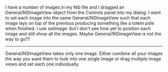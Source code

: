 I have a number of images in my Nib file and I dragged an General/NSImageView object from the Controls panel
into my dialog. I want to set each image into the same General/NSImageView such that each image lays on top of
the previous producing something like a totem pole when finished. I use setImage: but I don't
see how yet to position each image and still show all the images. Maybe General/NSImageView is not the way to go??

----

General/NSImageView takes only one image. Either combine all your images the way you want them to look into one single image or drag multiple image views and set each one individually.